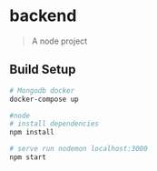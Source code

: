 # backend

> A node project

## Build Setup

``` bash
# Mongodb docker
docker-compose up

#node
# install dependencies
npm install

# serve run nodemon localhost:3000
npm start






